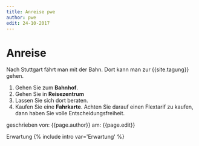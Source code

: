 ```yaml
---
title: Anreise pwe
author: pwe
edit: 24-10-2017
---
```



# Anreise


Nach Stuttgart fährt man mit der Bahn. Dort kann man zur {{site.tagung}} gehen.
1. Gehen Sie zum **Bahnhof**.
  1. Gehen Sie in **Reisezentrum**
  2. Lassen Sie sich dort beraten.
2. Kaufen Sie eine **Fahrkarte**. Achten Sie darauf einen Flextarif zu kaufen, dann haben Sie volle Entscheidungsfreiheit.

geschrieben von: {{page.author}}
am: {{page.edit}}

Erwartung
{% include intro var='Erwartung' %}
